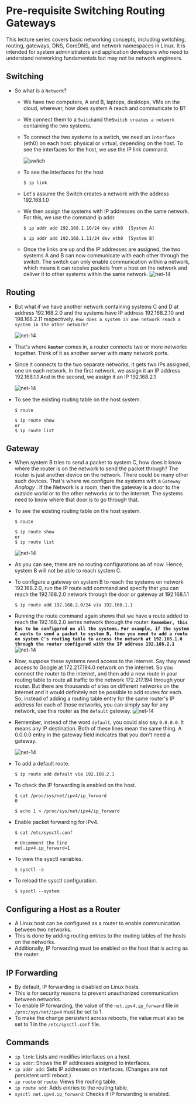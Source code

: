 # Pre-requisite Switching Routing Gateways

This lecture series covers basic networking concepts, including switching, routing, gateways, DNS, CoreDNS, and network namespaces in Linux. It is intended for system administrators and application developers who need to understand networking fundamentals but may not be network engineers.

## Switching

* So what is a `Network`?
  
  - We have two computers, A and B, laptops, desktops, VMs on the cloud, wherever, how does system A reach and communicate to B?
  - We connect them to a `Switch`and the`Switch creates a network` containing the two systems.
  - To connect the two systems to a switch, we need an `Interface` (eth0) on each host: physical or virtual, depending on the host. To see the interfaces for the host, we use the IP link command.
    
    ![switch](../../images/switch.png)
  - To see the interfaces for the host
    
    ```
    $ ip link
    ```
  - Let's assume the Switch creates a network with the address 192.168.1.0
  - We then assign the systems with IP addresses on the same network. For this, we use the command ip addr.
    
    ```
    $ ip addr add 192.168.1.10/24 dev eth0  [System A]
    ```
    
    ```
    $ ip addr add 192.168.1.11/24 dev eth0  [System B]
    ```
  - Once the links are up and the IP addresses are assigned, the two systems A and B can now communicate with each other through the switch. The switch can only enable communication within a network, which means it can receive packets from a host on the network and deliver it to other systems within the same network.
    ![net-14](../../images/net14.PNG)

## Routing

- But what if we have another network containing systems C and D at address 192.168.2.0 and the systems have IP address 192.168.2.10 and 198.168.2.11 respectively. `How does a system in one network reach a system in the other network?`
  
  ![net-14](../../images/switch2.png)

* That's where **`Router`** comes in, a router connects two or more networks together. Think of it as another server with many network ports.
* Since it connects to the two separate networks, it gets two IPs assigned, one on each network. In the first network, we assign it an IP address 192.168.1.1 And in the second, we assign it an IP 192.168.2.1
  
  ![net-14](../../images/switch3.png)

- To see the existing routing table on the host system.
  
  ```
  $ route
  ```
  
  ```
  $ ip route show
  or
  $ ip route list
  ```

## Gateway

- When system B tries to send a packet to system C, how does it know where the router is on the network to send the packet through? The router is just another device on the network. There could be many other such devices. That's where we configure the systems with a `Gateway`
  *Analogy* : If the Network is a room, then the gateway is a door to the outside world or to the other networks or to the internet. The systems need to know where that door is to go through that.
- To see the existing routing table on the host system.
  
  ```
  $ route
  ```
  
  ```
  $ ip route show
  or
  $ ip route list
  ```
  
  ![net-14](../../images/gw.png)
- As you can see, there are no routing configurations as of now. Hence, system B will not be able to reach system C.
- To configure a gateway on system B to reach the systems on network 192.168.2.0, run the IP route add command and specify that you can reach the 192.168.2.0 network through the door or gateway at 192.168.1.1
  
  ```
  $ ip route add 192.168.2.0/24 via 192.168.1.1
  ```
- Running the route command again shows that we have a route added to reach the 192.168.2.0 series network through the router.
  **`Remember, this has to be configured on all the systems.`**
  **`For example, if the system C wants to send a packet to system B, then you need to add a route on system C's routing table to access the network at 192.168.1.0 through the router configured with the IP address 192.168.2.1`**
  ![net-14](../../images/gw1.png)
- Now, suppose these systems need access to the internet. Say they need access to Google at 172.217.194.0 network on the internet. So you connect the router to the internet, and then add a new route in your routing table to route all traffic to the network 172.217.194 through your router. But there are thousands of sites on different networks on the internet and it would definitely not be possible to add routes for each. So, instead of adding a routing table entry for the same router's IP address for each of those networks, you can simply say for any network, use this router as the `default` gateway.
  ![net-14](../../images/dgw.png)
- Remember, instead of the word `default`, you could also say `0.0.0.0`. It means any IP destination. Both of these lines mean the same thing. A 0.0.0.0 entry in the gateway field indicates that you don't need a gateway.
  
  ![net-14](../../images/dgw1.png)
- To add a default route.

  ```
  $ ip route add default via 192.168.2.1
  ```

- To check the IP forwarding is enabled on the host.

  ```
  $ cat /proc/sys/net/ipv4/ip_forward
  0

  $ echo 1 > /proc/sys/net/ipv4/ip_forward
  ```

- Enable packet forwarding for IPv4.

  ```
  $ cat /etc/sysctl.conf

  # Uncomment the line
  net.ipv4.ip_forward=1
  ```

- To view the sysctl variables.

  ```
  $ sysctl -a
  ```

- To reload the sysctl configuration.

  ```
  $ sysctl --system
  ```

## Configuring a Host as a Router

* A Linux host can be configured as a router to enable communication between two networks.
* This is done by adding routing entries to the routing tables of the hosts on the networks.
* Additionally, IP forwarding must be enabled on the host that is acting as the router.

## IP Forwarding

* By default, IP forwarding is disabled on Linux hosts.
* This is for security reasons to prevent unauthorized communication between networks.
* To enable IP forwarding, the value of the `net.ipv4.ip_forward` file in `/proc/sys/net/ipv4` must be set to 1.
* To make the change persistent across reboots, the value must also be set to 1 in the `/etc/sysctl.conf` file.

## Commands

* `ip link`: Lists and modifies interfaces on a host.
* `ip addr`: Shows the IP addresses assigned to interfaces.
* `ip addr add`: Sets IP addresses on interfaces. (Changes are not persistent until reboot.)
* `ip route` or `route`: Views the routing table.
* `ip route add`: Adds entries to the routing table.
* `sysctl net.ipv4.ip_forward`: Checks if IP forwarding is enabled.

